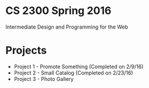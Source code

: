 # CS 2300 Spring 2016

Intermediate Design and Programming for the Web

# Projects
* Project 1 - Promote Something (Completed on 2/9/16)
* Project 2 - Small Catalog (Completed on 2/23/16)
* Project 3 - Photo Gallery
